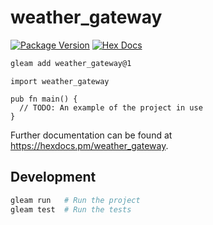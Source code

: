 # weather_gateway

[![Package Version](https://img.shields.io/hexpm/v/weather_gateway)](https://hex.pm/packages/weather_gateway)
[![Hex Docs](https://img.shields.io/badge/hex-docs-ffaff3)](https://hexdocs.pm/weather_gateway/)

```sh
gleam add weather_gateway@1
```
```gleam
import weather_gateway

pub fn main() {
  // TODO: An example of the project in use
}
```

Further documentation can be found at <https://hexdocs.pm/weather_gateway>.

## Development

```sh
gleam run   # Run the project
gleam test  # Run the tests
```
